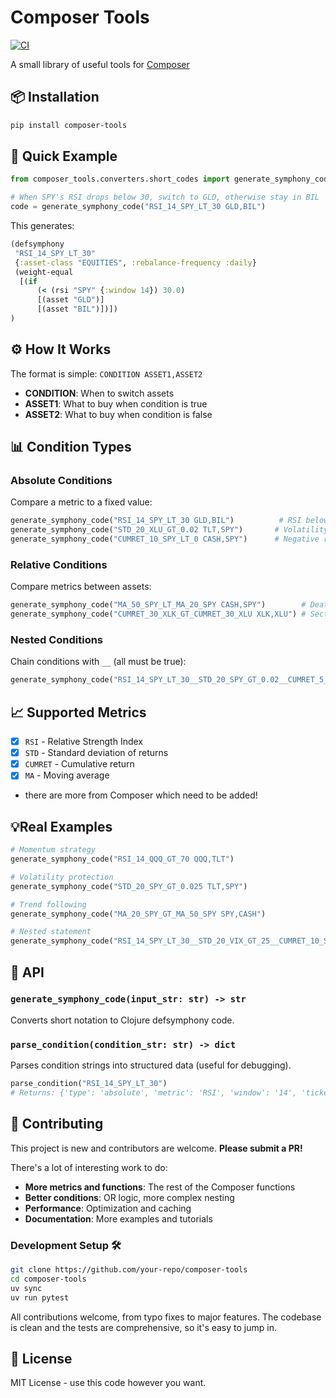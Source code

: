 # Composer Tools

[![CI](https://github.com/dvf/composer-tools/actions/workflows/ci.yml/badge.svg)](https://github.com/dvf/composer-tools/actions/workflows/ci.yml)

A small library of useful tools for [Composer](https://composer.trade)

## 📦 Installation

```bash
pip install composer-tools
```

## 🚀 Quick Example

```python
from composer_tools.converters.short_codes import generate_symphony_code

# When SPY's RSI drops below 30, switch to GLD, otherwise stay in BIL
code = generate_symphony_code("RSI_14_SPY_LT_30 GLD,BIL")
```

This generates:
```clojure
(defsymphony
 "RSI_14_SPY_LT_30"
 {:asset-class "EQUITIES", :rebalance-frequency :daily}
 (weight-equal
  [(if
      (< (rsi "SPY" {:window 14}) 30.0)
      [(asset "GLD")]
      [(asset "BIL")])])
)
```

## ⚙️ How It Works 

The format is simple: `CONDITION ASSET1,ASSET2`

- **CONDITION**: When to switch assets
- **ASSET1**: What to buy when condition is true
- **ASSET2**: What to buy when condition is false

## 📊 Condition Types

### Absolute Conditions
Compare a metric to a fixed value:
```python
generate_symphony_code("RSI_14_SPY_LT_30 GLD,BIL")          # RSI below 30
generate_symphony_code("STD_20_XLU_GT_0.02 TLT,SPY")       # Volatility above 2%
generate_symphony_code("CUMRET_10_SPY_LT_0 CASH,SPY")      # Negative returns
```

### Relative Conditions
Compare metrics between assets:
```python
generate_symphony_code("MA_50_SPY_LT_MA_20_SPY CASH,SPY")        # Death cross
generate_symphony_code("CUMRET_30_XLK_GT_CUMRET_30_XLU XLK,XLU") # Sector rotation
```

### Nested Conditions
Chain conditions with `__` (all must be true):
```python
generate_symphony_code("RSI_14_SPY_LT_30__STD_20_SPY_GT_0.02__CUMRET_5_SPY_LT_0 GLD,SPY")
```

## 📈 Supported Metrics 

- [X] `RSI` - Relative Strength Index
- [X] `STD` - Standard deviation of returns  
- [X] `CUMRET` - Cumulative return
- [X] `MA` - Moving average
- there are more from Composer which need to be added!

## 💡Real Examples 

```python
# Momentum strategy
generate_symphony_code("RSI_14_QQQ_GT_70 QQQ,TLT")

# Volatility protection  
generate_symphony_code("STD_20_SPY_GT_0.025 TLT,SPY")

# Trend following
generate_symphony_code("MA_20_SPY_GT_MA_50_SPY SPY,CASH")

# Nested statement
generate_symphony_code("RSI_14_SPY_LT_30__STD_20_VIX_GT_25__CUMRET_10_SPY_LT_-0.05 GLD,SPY")
```

## 🔧 API

### `generate_symphony_code(input_str: str) -> str`
Converts short notation to Clojure defsymphony code.

### `parse_condition(condition_str: str) -> dict`
Parses condition strings into structured data (useful for debugging).

```python
parse_condition("RSI_14_SPY_LT_30")
# Returns: {'type': 'absolute', 'metric': 'RSI', 'window': '14', 'ticker': 'SPY', 'operator': 'LT', 'value': '30'}
```

## 🤝 Contributing

This project is new and contributors are welcome.
**Please submit a PR!**

There's a lot of interesting work to do:

- **More metrics and functions**: The rest of the Composer functions
- **Better conditions**: OR logic, more complex nesting
- **Performance**: Optimization and caching
- **Documentation**: More examples and tutorials

### Development Setup 🛠️

```bash
git clone https://github.com/your-repo/composer-tools
cd composer-tools
uv sync
uv run pytest
```

All contributions welcome, from typo fixes to major features. The codebase is clean and the tests are comprehensive, so it's easy to jump in.

## 📄 License

MIT License - use this code however you want.
